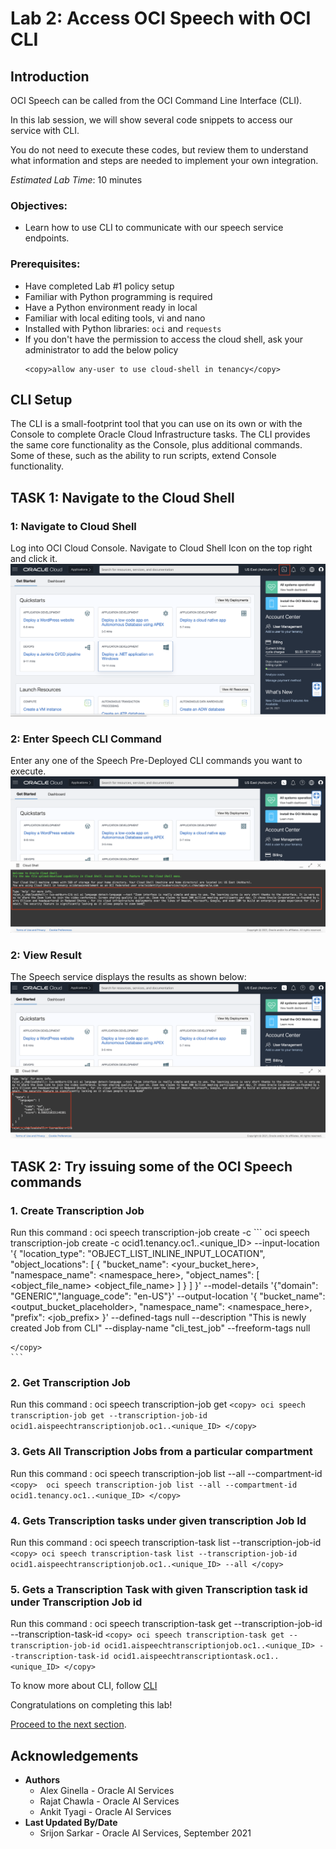 # Lab 2: Access OCI Speech with OCI CLI

## Introduction

OCI Speech can be called from the OCI Command Line Interface (CLI).

In this lab session, we will show several code snippets to access our service with CLI.

You do not need to execute these codes, but review them to understand what information and steps are needed to implement your own integration.

*Estimated Lab Time*: 10 minutes

### Objectives:

* Learn how to use CLI to communicate with our speech service endpoints.

### Prerequisites:
* Have completed Lab #1 policy setup
* Familiar with Python programming is required
* Have a Python environment ready in local
* Familiar with local editing tools, vi and nano
* Installed with Python libraries: `oci` and `requests`
* If you don't have the permission to access the cloud shell, ask your administrator to add the below policy
    ```
    <copy>allow any-user to use cloud-shell in tenancy</copy>
    ```

## CLI Setup

The CLI is a small-footprint tool that you can use on its own or with the Console to complete Oracle Cloud Infrastructure tasks. The CLI provides the same core functionality as the Console, plus additional commands. Some of these, such as the ability to run scripts, extend Console functionality.



## **TASK 1:** Navigate to the Cloud Shell

### 1: Navigate to Cloud Shell

Log into OCI Cloud Console. Navigate to Cloud Shell Icon on the top right and click it.
    ![](./images/cloudShellIcon.png " ")

### 2: Enter Speech CLI Command

Enter any one of the Speech Pre-Deployed CLI commands you want to execute.
    ![](./images/cloudShellCommand.png " ")


### 2: View Result

The Speech service displays the results as shown below:
    ![](./images/clousShellResult.png " ")



<!-- ## **TASK 3:**To Install CLI in your Local
To install and use the CLI, follow [CLI](https://docs.oracle.com/en-us/iaas/Content/API/Concepts/cliconcepts.htm)


For information about using the CLI, see [Command Line Interface (CLI)](https://docs.oracle.com/iaas/Content/API/Concepts/cliconcepts.htm#Command_Line_Interface_CLI).
For a complete list of flags and options available for CLI commands, see the [Command Line Reference](https://docs.oracle.com/iaas/tools/oci-cli/latest/oci_cli_docs/). -->


## **TASK 2:** Try issuing some of the OCI Speech commands

### 1. Create Transcription Job
Run this command : oci speech transcription-job create -c 
    ```
    <copy>
    oci speech transcription-job create -c ocid1.tenancy.oc1..<unique_ID> --input-location '{
    "location_type": "OBJECT_LIST_INLINE_INPUT_LOCATION",
    "object_locations": [
      {
        "bucket_name": <your_bucket_here>,
        "namespace_name": <namespace_here>,
        "object_names": [
            <object_file_name>
            <object_file_name>
        ]
      }
    ]
  }' --model-details '{"domain": "GENERIC","language_code": "en-US"}' --output-location '{
    "bucket_name": <output_bucket_placeholder>,
    "namespace_name": <namespace_here>,
    "prefix": <job_prefix>
  }' --defined-tags null --description "This is newly created Job from CLI" --display-name "cli_test_job" --freeform-tags null
 
    </copy>
    ```

### 2. Get Transcription Job
Run this command : oci speech transcription-job get
    ```
    <copy>
    oci speech transcription-job get --transcription-job-id ocid1.aispeechtranscriptionjob.oc1..<unique_ID>
    </copy>
    ```

### 3. Gets All Transcription Jobs from a particular compartment
Run this command : oci speech transcription-job list --all --compartment-id
    ```
    <copy> 
    oci speech transcription-job list --all --compartment-id ocid1.tenancy.oc1..<unique_ID>
    </copy>
    ```

### 4. Gets Transcription tasks under given transcription Job Id
Run this command : oci speech transcription-task list --transcription-job-id 
    ```
    <copy>
    oci speech transcription-task list --transcription-job-id ocid1.aispeechtranscriptionjob.oc1..<unique_ID> --all
    </copy>
    ```

### 5. Gets a Transcription Task with given Transcription task id under Transcription Job id
Run this command : oci speech transcription-task get --transcription-job-id <jobID> --transcription-task-id <taskID>
    ```
    <copy>
    oci speech transcription-task get --transcription-job-id ocid1.aispeechtranscriptionjob.oc1..<unique_ID> --transcription-task-id ocid1.aispeechtranscriptiontask.oc1..<unique_ID>
    </copy>
    ```


To know more about CLI, follow [CLI](https://docs.oracle.com/en-us/iaas/Content/API/Concepts/cliconcepts.htm)

Congratulations on completing this lab!

[Proceed to the next section](#next).

## Acknowledgements
* **Authors**
    * Alex Ginella - Oracle AI Services
    * Rajat Chawla  - Oracle AI Services
    * Ankit Tyagi -  Oracle AI Services
* **Last Updated By/Date**
    * Srijon Sarkar  - Oracle AI Services, September 2021
